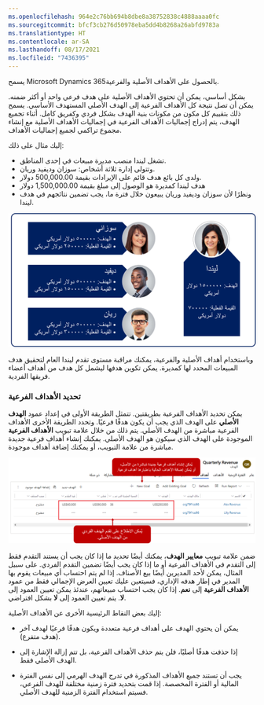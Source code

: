 ```yaml
---
ms.openlocfilehash: 964e2c76bb694b8dbe8a38752838c4888aaaa0fc
ms.sourcegitcommit: bfcf3cb276d50978eba5dd4b8268a26abfd9783a
ms.translationtype: HT
ms.contentlocale: ar-SA
ms.lasthandoff: 08/17/2021
ms.locfileid: "7436395"
---
```

يسمح Microsoft Dynamics 365بالحصول على الأهداف الأصلية والفرعية.

بشكل أساسي، يمكن أن تحتوي الأهداف الأصلية على هدف فرعي واحد أو أكثر ضمنه. يمكن أن تصل نتيجة كل الأهداف الفرعية إلى الهدف الأصلي المستهدف الأساسي. يسمح ذلك بتقييم كل مكون من مكونات بنية الهدف بشكل فردي وكفريق كامل. أثناء تجميع الهدف، يتم إدراج إجماليات الأهداف الفرعية في إجماليات الأهداف الأصلية مع إنشاء مجموع تراكمي لجميع إجماليات الأهداف.

إليك مثال على ذلك:
-   تشغل ليندا منصب مديرة مبيعات في إحدى المناطق.
-   وتتولى إدارة ثلاثة أشخاص: سوزان وديفيد وريان.
-   ولدى كل بائع هدف قائم على الإيرادات بقيمة 500,000.00 دولار.
-   هدف ليندا كمديرة هو الوصول إلى مبلغ بقيمة 1,500,000.00 دولار
-   ونظرًا لأن سوزان وديفيد وريان يبيعون خلال فترة ما، يجب تضمين نتائجهم في هدف ليندا.

![رسم تخطيطي لسيناريو الأهداف يوضح هدف ليندا والقيم الفعلية التي تجمع قيم سوزان وديفيد وريان.](../media/IMG-Unit3-1.png)

وباستخدام أهداف الأصلية والفرعية، يمكنك مراقبة مستوى تقدم ليندا العام لتحقيق هدف المبيعات المحدد لها كمديرة. يمكن تكوين هدفها ليشمل كل هدف من أهداف أعضاء فريقها الفردية.

### <a name="defining-child-goals"></a>تحديد الأهداف الفرعية

يمكن تحديد الأهداف الفرعية بطريقتين. تتمثل الطريقة الأولى في إعداد عمود **الهدف الأصلي** على الهدف الذي يجب أن يكون هدفًا فرعيًا. وتحدد الطريقة الأخرى الأهداف الفرعية مباشرة من الهدف الأصلي. يتم ذلك من خلال علامة تبويب **الأهداف الفرعية** الموجودة على الهدف الذي سيكون هو الهدف الأصلي. يمكنك إنشاء أهداف فرعية جديدة مباشرة من علامة التبويب، أو يمكنك إضافة أهداف موجودة.

![يمكنك إنشاء أهداف فرعية جديدة مباشرة من الأهداف الأصلية أو إضافة أهداف موجودة على أنها أهداف فرعية. يمكنك الاطلاع على مستوى تقدم الهدف الفردي من الهدف الأصلي.](../media/IMG-Unit3-2.png)

ضمن علامة تبويب **معايير الهدف**، يمكنك أيضًا تحديد ما إذا كان يجب أن يستند التقدم فقط إلى التقدم في الأهداف الفرعية أو ما إذا كان يجب أيضًا تضمين التقدم الفردي. على سبيل المثال، يمكن لأحد المديرين أيضًا بيع الأصناف. إذا لم يتم احتساب أي مبيعات يقوم بها المدير في إطار هدفه الإداري، فسيتعين عليك تعيين العرض الإجمالي فقط من عمود **الأهداف الفرعية** إلى **نعم**. إذا كان يجب احتساب مبيعاتهم، عندئذ يمكن تعيين العمود إلى **لا**. يتم تعيين العمود إلى **لا** بشكل افتراضي.

إليك بعض النقاط الرئيسية الأخرى عن الأهداف الأصلية: 

-   يمكن أن يحتوي الهدف على أهداف فرعية متعددة ويكون هدفًا فرعيًا لهدف آخر (هدف متفرع).

-   إذا حذفت هدفًا أصليًا، فلن يتم حذف الأهداف الفرعية، بل تتم إزالة الإشارة إلى الهدف الأصلي فقط.

-   يجب أن تستند جميع الأهداف المذكورة في تدرج الهدف الهرمي إلى نفس الفترة المالية أو الفترة المخصصة. إذا قمت بتحديد فترة زمنية مختلفة للهدف الفرعي، فسيتم استخدام الفترة الزمنية للهدف الأصلي.
